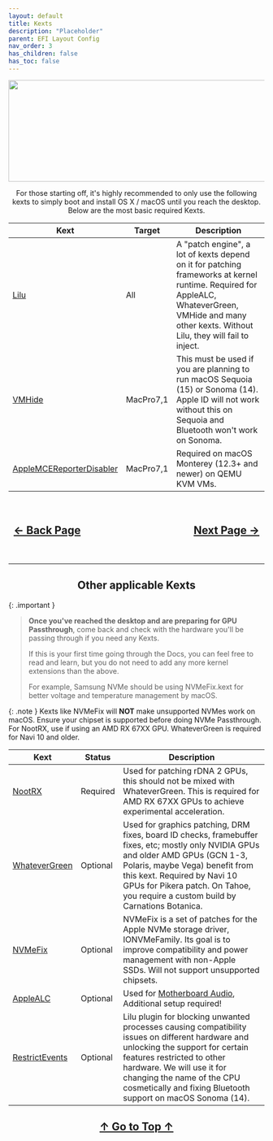 ```yaml
---
layout: default
title: Kexts
description: "Placeholder"
parent: EFI Layout Config
nav_order: 3
has_children: false
has_toc: false
---
```


<style>
  .navigation-container {
    display: flex;
    justify-content: space-between;
    align-items: center;
    width: 100%;
  }
  
  .nav-button {
    margin: 10px;
  }

  .top-button {
    margin: 10px;
    align: center;
  }

</style>

<p align="center">
  <img width="650" height="200" src="../../../assets/Headers/Header-Kexts.png">
</p> 

<p align="center">For those starting off, it's highly recommended to only use the following kexts to simply boot and install OS X / macOS until you reach the desktop. Below are the most basic required Kexts.</p>

| Kext | Target | Description |
| ----- | ----- | ----- |
| [Lilu](https://github.com/acidanthera/Lilu) | All | A "patch engine", a lot of kexts depend on it for patching frameworks at kernel runtime. Required for AppleALC, WhateverGreen, VMHide and many other kexts. Without Lilu, they will fail to inject. |
| [VMHide](https://github.com/Carnations-Botanica/VMHide) | MacPro7,1 | This must be used if you are planning to run macOS Sequoia (15) or Sonoma (14). Apple ID will not work without this on Sequoia and Bluetooth won't work on Sonoma. |
| [AppleMCEReporterDisabler](https://github.com/acidanthera/bugtracker/files/3703498/AppleMCEReporterDisabler.kext.zip) | MacPro7,1 | Required on macOS Monterey (12.3+ and newer) on QEMU KVM VMs. |

<h2 align="center">
  <br>
  <div class="navigation-container">
    <a class="nav-button" href="../02-Drivers">&larr; Back Page</a>
    <a class="nav-button" href="../04-Resources">Next Page &rarr;</a>
  </div>
  <br>
</h2>

<hr>
<h2 align="center">Other applicable Kexts</h2>

{: .important }
> **Once you've reached the desktop and are preparing for GPU Passthrough**, come back and check with the hardware you'll be passing through if you need any Kexts.
> 
> If this is your first time going through the Docs, you can feel free to read and learn, but you do not need to add any more kernel extensions than the above.
> 
> For example, Samsung NVMe should be using NVMeFix.kext for better voltage and temperature management by macOS.
> 

{: .note }
Kexts like NVMeFix will **NOT** make unsupported NVMes work on macOS. Ensure your chipset is supported before doing NVMe Passthrough. For NootRX, use if using an AMD RX 67XX GPU. WhateverGreen is required for Navi 10 and older.

| Kext  | Status | Description |
| ----- | ----- | ----- |
| [NootRX](https://github.com/ChefKissInc/NootRX) | Required | Used for patching rDNA 2 GPUs, this should not be mixed with WhateverGreen. This is required for AMD RX 67XX GPUs to achieve experimental acceleration. |
| [WhateverGreen](https://github.com/Carnations-Botanica/WhateverGreen/actions/runs/17772496735) | Optional | Used for graphics patching, DRM fixes, board ID checks, framebuffer fixes, etc; mostly only NVIDIA GPUs and older AMD GPUs (GCN 1-3, Polaris, maybe Vega) benefit from this kext. Required by Navi 10 GPUs for Pikera patch. On Tahoe, you require a custom build by Carnations Botanica. |
| [NVMeFix](https://github.com/acidanthera/NVMeFix) | Optional | NVMeFix is a set of patches for the Apple NVMe storage driver, IONVMeFamily. Its goal is to improve compatibility and power management with non-Apple SSDs. Will not support unsupported chipsets. |
| [AppleALC](https://github.com/acidanthera/AppleALC) | Optional | Used for [Motherboard Audio](), Additional setup required! |
| [RestrictEvents](https://github.com/acidanthera/RestrictEvents) | Optional | Lilu plugin for blocking unwanted processes causing compatibility issues on different hardware and unlocking the support for certain features restricted to other hardware. We will use it for changing the name of the CPU cosmetically and fixing Bluetooth support on macOS Sonoma (14). |

<h2 align="center">
  <div>
    <a class="top-button" href="#">&uarr; Go to Top &uarr;</a>
  </div>
  <br>
</h2>
